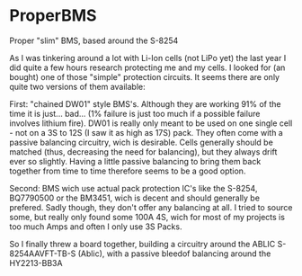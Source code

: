# ProperBMS
Proper "slim" BMS, based around the S-8254

As I was tinkering around a lot with Li-Ion cells (not LiPo yet) the last year I did quite a few hours research protecting me and my cells. I looked for (an bought) one of those "simple" protection circuits. It seems there are only quite two versions of them available:

First: "chained DW01" style BMS's. Although they are working 91% of the time it is just... bad... (1% failure is just too much if a possible failure involves lithium fire). DW01 is really only meant to be used on one single cell - not on a 3S to 12S (I saw it as high as 17S) pack. They often come with a passive balancing circuitry, wich is desirable. Cells generally should be matched (thus, decreasing the need for balancing), but they always drift ever so slightly. Having a little passive balancing to bring them back together from time to time therefore seems to be a good option.

Second: BMS wich use actual pack protection IC's like the S-8254, BQ7790500 or the BM3451, wich is decent and should generally be prefered. Sadly though, they don't offer any balancing at all. I tried to source some, but really only found some 100A 4S, wich for most of my projects is too much Amps and often I only use 3S Packs.

So I finally threw a board together, building a circuitry around the ABLIC S-8254AAVFT-TB-S (Ablic), with a passive bleedof balancing around the HY2213-BB3A
